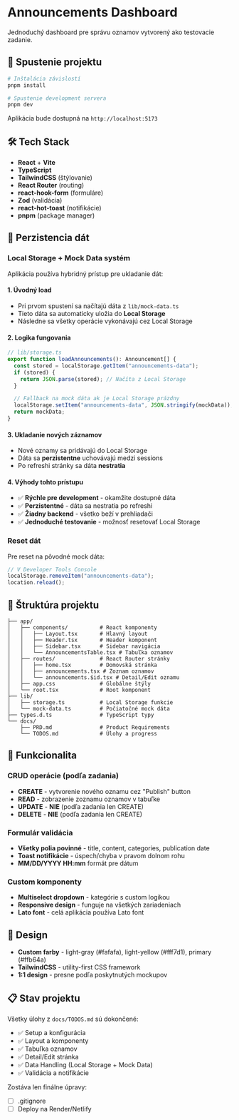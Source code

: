 # Announcements Dashboard

Jednoduchý dashboard pre správu oznamov vytvorený ako testovacie zadanie.

## 🚀 Spustenie projektu

```bash
# Inštalácia závislostí
pnpm install

# Spustenie development servera
pnpm dev
```

Aplikácia bude dostupná na `http://localhost:5173`

## 🛠 Tech Stack

- **React** + **Vite**
- **TypeScript**
- **TailwindCSS** (štýlovanie)
- **React Router** (routing)
- **react-hook-form** (formuláre)
- **Zod** (validácia)
- **react-hot-toast** (notifikácie)
- **pnpm** (package manager)

## 💾 Perzistencia dát

### Local Storage + Mock Data systém

Aplikácia používa hybridný prístup pre ukladanie dát:

#### 1. **Úvodný load**

- Pri prvom spustení sa načítajú dáta z `lib/mock-data.ts`
- Tieto dáta sa automaticky uložia do **Local Storage**
- Následne sa všetky operácie vykonávajú cez Local Storage

#### 2. **Logika fungovania**

```typescript
// lib/storage.ts
export function loadAnnouncements(): Announcement[] {
  const stored = localStorage.getItem("announcements-data");
  if (stored) {
    return JSON.parse(stored); // Načíta z Local Storage
  }

  // Fallback na mock dáta ak je Local Storage prázdny
  localStorage.setItem("announcements-data", JSON.stringify(mockData));
  return mockData;
}
```

#### 3. **Ukladanie nových záznamov**

- Nové oznamy sa pridávajú do Local Storage
- Dáta sa **perzistentne** uchovávajú medzi sessions
- Po refreshi stránky sa dáta **nestratia**

#### 4. **Výhody tohto prístupu**

- ✅ **Rýchle pre development** - okamžite dostupné dáta
- ✅ **Perzistentné** - dáta sa nestratia po refreshi
- ✅ **Žiadny backend** - všetko beží v prehliadači
- ✅ **Jednoduché testovanie** - možnosť resetovať Local Storage

### Reset dát

Pre reset na pôvodné mock dáta:

```javascript
// V Developer Tools Console
localStorage.removeItem("announcements-data");
location.reload();
```

## 📁 Štruktúra projektu

```
├── app/
│   ├── components/          # React komponenty
│   │   ├── Layout.tsx       # Hlavný layout
│   │   ├── Header.tsx       # Header komponent
│   │   ├── Sidebar.tsx      # Sidebar navigácia
│   │   └── AnnouncementsTable.tsx # Tabuľka oznamov
│   ├── routes/              # React Router stránky
│   │   ├── home.tsx         # Domovská stránka
│   │   ├── announcements.tsx # Zoznam oznamov
│   │   └── announcements.$id.tsx # Detail/Edit oznamu
│   ├── app.css              # Globálne štýly
│   └── root.tsx             # Root komponent
├── lib/
│   ├── storage.ts           # Local Storage funkcie
│   └── mock-data.ts         # Počiatočné mock dáta
├── types.d.ts               # TypeScript typy
└── docs/
    ├── PRD.md               # Product Requirements
    └── TODOS.md             # Úlohy a progress
```

## 🎯 Funkcionalita

### CRUD operácie (podľa zadania)

- **CREATE** - vytvorenie nového oznamu cez "Publish" button
- **READ** - zobrazenie zoznamu oznamov v tabuľke
- **UPDATE** - **NIE** (podľa zadania len CREATE)
- **DELETE** - **NIE** (podľa zadania len CREATE)

### Formulár validácia

- **Všetky polia povinné** - title, content, categories, publication date
- **Toast notifikácie** - úspech/chyba v pravom dolnom rohu
- **MM/DD/YYYY HH:mm** formát pre dátum

### Custom komponenty

- **Multiselect dropdown** - kategórie s custom logikou
- **Responsive design** - funguje na všetkých zariadeniach
- **Lato font** - celá aplikácia používa Lato font

## 🎨 Design

- **Custom farby** - light-gray (#fafafa), light-yellow (#fff7d1), primary (#ffb64a)
- **TailwindCSS** - utility-first CSS framework
- **1:1 design** - presne podľa poskytnutých mockupov

## 📋 Stav projektu

Všetky úlohy z `docs/TODOS.md` sú dokončené:

- ✅ Setup a konfigurácia
- ✅ Layout a komponenty
- ✅ Tabuľka oznamov
- ✅ Detail/Edit stránka
- ✅ Data Handling (Local Storage + Mock Data)
- ✅ Validácia a notifikácie

Zostáva len finálne úpravy:

- [ ] .gitignore
- [ ] Deploy na Render/Netlify

